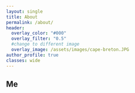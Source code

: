 ```yaml
---
layout: single
title: About
permalink: /about/
header:
  overlay_color: "#000"
  overlay_filter: "0.5"
  #change to different image
  overlay_image: /assets/images/cape-breton.JPG
author_profile: true
classes: wide
---
```

## Me
<figure style="width: 30%; " class="align-right">
  <img src="{{ url }}{{ baseurl }}/assets/images/sunset.jpg" alt="">
</figure>
